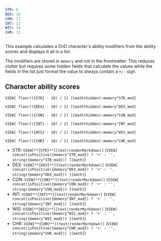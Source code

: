 ```yaml
---
STR: 8
DEX: 16
CON: 11
INT: 12
WIS: 14
CHR: 11
---
```


This example calculates a DnD character's ability modifiers from the ability scores and displays it all in a list.

The modifiers are stored in `memory` and not in the frontmatter. This reduces clutter but requires some hidden fields that calculate the values while the fields in the list just format the value to always contain a `+/-` sign.


## Character ability scores

```meta-bind
VIEW[ floor(({STR} - 10) / 2) ][math(hidden):memory^STR_mod]
```
```meta-bind
VIEW[ floor(({DEX} - 10) / 2) ][math(hidden):memory^DEX_mod]
```
```meta-bind
VIEW[ floor(({CON} - 10) / 2) ][math(hidden):memory^CON_mod]
```
```meta-bind
VIEW[ floor(({INT} - 10) / 2) ][math(hidden):memory^INT_mod]
```
```meta-bind
VIEW[ floor(({WIS} - 10) / 2) ][math(hidden):memory^WIS_mod]
```
```meta-bind
VIEW[ floor(({CHR} - 10) / 2) ][math(hidden):memory^CHR_mod]
```

- STR: `VIEW[**{STR}**][text(renderMarkdown)]` (`VIEW[ concat(isPositive({memory^STR_mod}) ? '+' : '', string({memory^STR_mod})) ][math]`)
- DEX: `VIEW[**{DEX}**][text(renderMarkdown)]` (`VIEW[ concat(isPositive({memory^DEX_mod}) ? '+' : '', string({memory^DEX_mod})) ][math]`)
- CON: `VIEW[**{CON}**][text(renderMarkdown)]` (`VIEW[ concat(isPositive({memory^CON_mod}) ? '+' : '', string({memory^CON_mod})) ][math]`)
- INT: `VIEW[**{INT}**][text(renderMarkdown)]` (`VIEW[ concat(isPositive({memory^INT_mod}) ? '+' : '', string({memory^INT_mod})) ][math]`)
- WIS: `VIEW[**{WIS}**][text(renderMarkdown)]` (`VIEW[ concat(isPositive({memory^WIS_mod}) ? '+' : '', string({memory^WIS_mod})) ][math]`)
- CHR: `VIEW[**{CHR}**][text(renderMarkdown)]` (`VIEW[ concat(isPositive({memory^CHR_mod}) ? '+' : '', string({memory^CHR_mod})) ][math]`)
